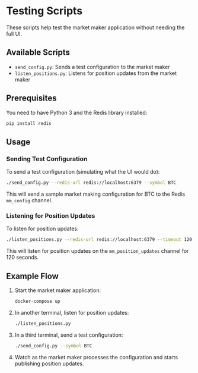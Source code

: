 # Testing Scripts

These scripts help test the market maker application without needing the full UI.

## Available Scripts

- `send_config.py`: Sends a test configuration to the market maker
- `listen_positions.py`: Listens for position updates from the market maker

## Prerequisites

You need to have Python 3 and the Redis library installed:

```bash
pip install redis
```

## Usage

### Sending Test Configuration

To send a test configuration (simulating what the UI would do):

```bash
./send_config.py --redis-url redis://localhost:6379 --symbol BTC
```

This will send a sample market making configuration for BTC to the Redis `mm_config` channel.

### Listening for Position Updates

To listen for position updates:

```bash
./listen_positions.py --redis-url redis://localhost:6379 --timeout 120
```

This will listen for position updates on the `mm_position_updates` channel for 120 seconds.

## Example Flow

1. Start the market maker application:
   ```bash
   docker-compose up
   ```

2. In another terminal, listen for position updates:
   ```bash
   ./listen_positions.py
   ```

3. In a third terminal, send a test configuration:
   ```bash
   ./send_config.py --symbol BTC
   ```

4. Watch as the market maker processes the configuration and starts publishing position updates. 